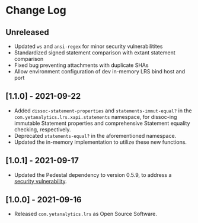 # Change Log

## Unreleased
- Updated `ws` and `ansi-regex` for minor security vulnerabilitites
- Standardized signed statement comparison with extant statement comparison
- Fixed bug preventing attachments with duplicate SHAs
- Allow environment configuration of dev in-memory LRS bind host and port

## [1.1.0] - 2021-09-22
- Added `dissoc-statement-properties` and `statements-immut-equal?` in the `com.yetanalytics.lrs.xapi.statements` namespace, for dissoc-ing immutable Statement properties and comprehensive Statement equality checking, respectively.
- Deprecated `statements-equal?` in the aforementioned namespace.
- Updated the in-memory implementation to utilize these new functions.

## [1.0.1] - 2021-09-17
- Updated the Pedestal dependency to version 0.5.9, to address a [security vulnerability](https://github.com/pedestal/pedestal/issues/672).

## [1.0.0] - 2021-09-16
- Released `com.yetanalytics.lrs` as Open Source Software.
